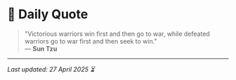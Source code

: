 # 📜 Daily Quote

> "Victorious warriors win first and then go to war, while defeated warriors go to war first and then seek to win."  
> — **Sun Tzu**

---

_Last updated: 27 April 2025 ⏳_
